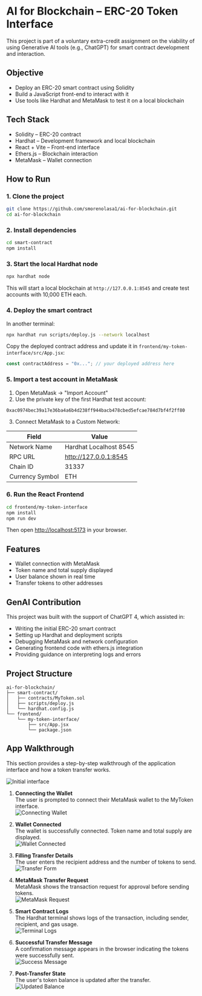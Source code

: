 
# AI for Blockchain – ERC-20 Token Interface

This project is part of a voluntary extra-credit assignment on the viability of using Generative AI tools (e.g., ChatGPT) for smart contract development and interaction.

## Objective

- Deploy an ERC-20 smart contract using Solidity
- Build a JavaScript front-end to interact with it
- Use tools like Hardhat and MetaMask to test it on a local blockchain

## Tech Stack

- Solidity – ERC-20 contract
- Hardhat – Development framework and local blockchain
- React + Vite – Front-end interface
- Ethers.js – Blockchain interaction
- MetaMask – Wallet connection

## How to Run

### 1. Clone the project

```bash
git clone https://github.com/smorenolasa1/ai-for-blockchain.git
cd ai-for-blockchain
```

### 2. Install dependencies

```bash
cd smart-contract
npm install
```

### 3. Start the local Hardhat node

```bash
npx hardhat node
```

This will start a local blockchain at `http://127.0.0.1:8545` and create test accounts with 10,000 ETH each.

### 4. Deploy the smart contract

In another terminal:

```bash
npx hardhat run scripts/deploy.js --network localhost
```

Copy the deployed contract address and update it in `frontend/my-token-interface/src/App.jsx`:

```js
const contractAddress = "0x..."; // your deployed address here
```

### 5. Import a test account in MetaMask

1. Open MetaMask → "Import Account"
2. Use the private key of the first Hardhat test account:

```
0xac0974bec39a17e36ba4a6b4d238ff944bacb478cbed5efcae784d7bf4f2ff80
```

3. Connect MetaMask to a Custom Network:

| Field            | Value                   |
|------------------|-------------------------|
| Network Name     | Hardhat Localhost 8545  |
| RPC URL          | http://127.0.0.1:8545   |
| Chain ID         | 31337                   |
| Currency Symbol  | ETH                     |

### 6. Run the React Frontend

```bash
cd frontend/my-token-interface
npm install
npm run dev
```

Then open [http://localhost:5173](http://localhost:5173) in your browser.

## Features

- Wallet connection with MetaMask
- Token name and total supply displayed
- User balance shown in real time
- Transfer tokens to other addresses

## GenAI Contribution

This project was built with the support of ChatGPT 4, which assisted in:

- Writing the initial ERC-20 smart contract
- Setting up Hardhat and deployment scripts
- Debugging MetaMask and network configuration
- Generating frontend code with ethers.js integration
- Providing guidance on interpreting logs and errors

## Project Structure

```
ai-for-blockchain/
├── smart-contract/
│   ├── contracts/MyToken.sol
│   ├── scripts/deploy.js
│   └── hardhat.config.js
└── frontend/
    └── my-token-interface/
        ├── src/App.jsx
        └── package.json
```

## App Walkthrough

This section provides a step-by-step walkthrough of the application interface and how a token transfer works.

![Initial interface](./screenshots/eighth.jpeg)

1. **Connecting the Wallet**  
   The user is prompted to connect their MetaMask wallet to the MyToken interface.  
   ![Connecting Wallet](./screenshots/first.jpeg)

2. **Wallet Connected**  
   The wallet is successfully connected. Token name and total supply are displayed.  
   ![Wallet Connected](./screenshots/second.jpeg)

3. **Filling Transfer Details**  
   The user enters the recipient address and the number of tokens to send.  
   ![Transfer Form](./screenshots/third.jpeg)

4. **MetaMask Transfer Request**  
   MetaMask shows the transaction request for approval before sending tokens.  
   ![MetaMask Request](./screenshots/fourth.jpeg)

5. **Smart Contract Logs**  
   The Hardhat terminal shows logs of the transaction, including sender, recipient, and gas usage.  
   ![Terminal Logs](./screenshots/fifth.jpeg)

6. **Successful Transfer Message**  
   A confirmation message appears in the browser indicating the tokens were successfully sent.  
   ![Success Message](./screenshots/sixth.jpeg)

7. **Post-Transfer State**  
   The user's token balance is updated after the transfer.  
   ![Updated Balance](./screenshots/seventh.jpeg)
